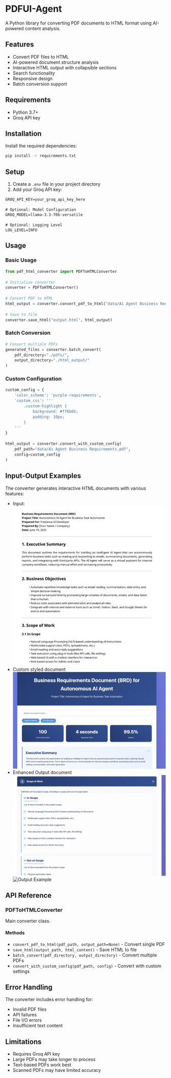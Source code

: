 # PDFUI-Agent

A Python library for converting PDF documents to HTML format using AI-powered content analysis.

## Features

- Convert PDF files to HTML
- AI-powered document structure analysis
- Interactive HTML output with collapsible sections
- Search functionality
- Responsive design
- Batch conversion support

## Requirements

- Python 3.7+
- Groq API key

## Installation

Install the required dependencies:

```bash
pip install -r requirements.txt
```

## Setup

1. Create a `.env` file in your project directory
2. Add your Groq API key:

```
GROQ_API_KEY=your_groq_api_key_here

# Optional: Model Configuration
GROQ_MODEL=llama-3.3-70b-versatile

# Optional: Logging Level
LOG_LEVEL=INFO
```

## Usage

### Basic Usage

```python
from pdf_html_converter import PDFToHTMLConverter

# Initialize converter
converter = PDFToHTMLConverter()

# Convert PDF to HTML
html_output = converter.convert_pdf_to_html("data/Ai Agent Business Requirements.pdf")

# Save to file
converter.save_html("output.html", html_output)
```

### Batch Conversion

```python
# Convert multiple PDFs
generated_files = converter.batch_convert(
    pdf_directory="./pdfs/",
    output_directory="./html_output/"
)
```

### Custom Configuration

```python
custom_config = {
    'color_scheme': 'purple-requirements',
    'custom_css': '''
        .custom-highlight {
            background: #ff6b6b;
            padding: 10px;
        }
    '''
}

html_output = converter.convert_with_custom_config(
    pdf_path="data/Ai Agent Business Requirements.pdf",
    config=custom_config
)
```

## Input-Output Examples

The converter generates interactive HTML documents with various features:

- Input:
  ![Input](data/input.png)
- Custom styled document
  ![custom styled document](output/custom_styled_output.png)
- Enhanced Output document
  ![Enhanced output document](output/enhanced_document_output.png)
  ![Output Example](img/output.png)

## API Reference

### PDFToHTMLConverter

Main converter class.

#### Methods

- `convert_pdf_to_html(pdf_path, output_path=None)` - Convert single PDF
- `save_html(output_path, html_content)` - Save HTML to file
- `batch_convert(pdf_directory, output_directory)` - Convert multiple PDFs
- `convert_with_custom_config(pdf_path, config)` - Convert with custom settings

## Error Handling

The converter includes error handling for:

- Invalid PDF files
- API failures
- File I/O errors
- Insufficient text content

## Limitations

- Requires Groq API key
- Large PDFs may take longer to process
- Text-based PDFs work best
- Scanned PDFs may have limited accuracy
